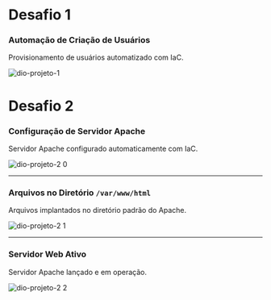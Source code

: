 # Desafio 1
### Automação de Criação de Usuários  
Provisionamento de usuários automatizado com IaC.  

![dio-projeto-1](https://github.com/user-attachments/assets/fbd7ea88-81b3-4bca-ad39-e487759f685d)  

#

# Desafio 2
### Configuração de Servidor Apache  
Servidor Apache configurado automaticamente com IaC.  

![dio-projeto-2 0](https://github.com/user-attachments/assets/4fbe2279-c11c-42f1-817d-64987a4beaa4)  

---

### Arquivos no Diretório `/var/www/html`  
Arquivos implantados no diretório padrão do Apache.  

![dio-projeto-2 1](https://github.com/user-attachments/assets/2334633c-4958-4883-8e1a-73d2a0f3ac37)  

---

### Servidor Web Ativo  
Servidor Apache lançado e em operação.  

![dio-projeto-2 2](https://github.com/user-attachments/assets/753e1a49-a4a6-41f0-8b2b-2c91cb715118)  
